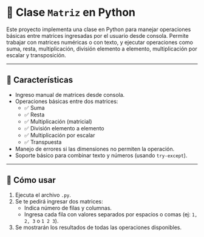 # 📐 Clase `Matriz` en Python

Este proyecto implementa una clase en Python para manejar operaciones básicas entre matrices ingresadas por el usuario desde consola. Permite trabajar con matrices numéricas o con texto, y ejecutar operaciones como suma, resta, multiplicación, división elemento a elemento, multiplicación por escalar y transposición.

---

## 🧩 Características

- Ingreso manual de matrices desde consola.
- Operaciones básicas entre dos matrices:
  - ✅ Suma
  - ✅ Resta
  - ✅ Multiplicación (matricial)
  - ✅ División elemento a elemento
  - ✅ Multiplicación por escalar
  - ✅ Transpuesta
- Manejo de errores si las dimensiones no permiten la operación.
- Soporte básico para combinar texto y números (usando `try-except`).

---

## 🚀 Cómo usar

1. Ejecuta el archivo `.py`.
2. Se te pedirá ingresar dos matrices:
   - Indica número de filas y columnas.
   - Ingresa cada fila con valores separados por espacios o comas (ej: `1, 2, 3` o `1 2 3`).
3. Se mostrarán los resultados de todas las operaciones disponibles.
